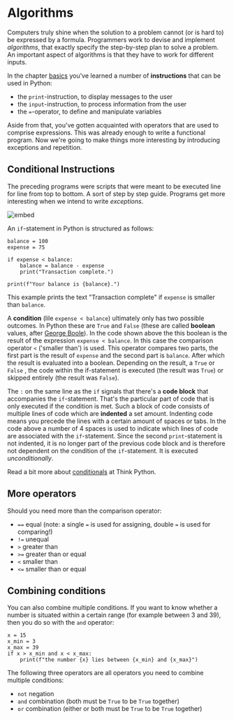 # Algorithms

Computers truly shine when the solution to a problem cannot (or is hard to) be expressed by a formula. Programmers work to devise and implement *algorithms*, that exactly specify the step-by-step plan to solve a problem. An important aspect of algorithms is that they have to work for different inputs.

<!-- TODO waarom is deze er uit?

 In the video below the algorithm has to find the correct solution if there are 0, 1, 2, 3, 4, or more people in the room.

![embed](https://www.youtube.com/embed/6hfOvs8pY1k) -->

In the chapter [basics](/python/basics) you've learned a number of **instructions** that can be used in Python:

- the `print`-instruction, to display messages to the user
- the `input`-instruction, to process information from the user
- the `=`-operator, to define and manipulate variables

Aside from that, you've gotten acquainted with operators that are used to comprise expressions. This was already enough to write a functional program. Now we're going to make things more interesting by introducing exceptions and repetition.

## Conditional Instructions

The preceding programs were scripts that were meant to be executed line for line from top to bottom. A sort of step by step guide. Programs get more interesting when we intend to write *exceptions*.

![embed](https://api.eu.kaltura.com/p/120/sp/12000/embedIframeJs/uiconf_id/23449960/partner_id/120?iframeembed=true&playerId=kaltura_player&entry_id=0_dc8mz3js&flashvars[streamerType]=auto&amp;flashvars[localizationCode]=en_US&amp;flashvars[leadWithHTML5]=true&amp;flashvars[sideBarContainer.plugin]=true&amp;flashvars[sideBarContainer.position]=left&amp;flashvars[sideBarContainer.clickToClose]=true&amp;flashvars[chapters.plugin]=true&amp;flashvars[chapters.layout]=vertical&amp;flashvars[chapters.thumbnailRotator]=false&amp;flashvars[streamSelector.plugin]=true&amp;flashvars[EmbedPlayer.SpinnerTarget]=videoHolder&amp;flashvars[dualScreen.plugin]=true&amp;flashvars[hotspots.plugin]=1&amp;flashvars[Kaltura.addCrossoriginToIframe]=true&amp;&wid=0_fz12bjda)

An `if`-statement in Python is structured as follows:

    balance = 100
    expense = 75

    if expense < balance:
        balance = balance - expense
        print("Transaction complete.")

    print(f"Your balance is {balance}.")

This example prints the text "Transaction complete" if `expense` is smaller than `balance`.

A **condition** (lile `expense < balance`) ultimately only has two possible outcomes. In Python these are `True` and `False` (these are called **boolean** values, after [George Boole](https://en.wikipedia.org/wiki/Boolean_algebra#Values)). In the code shown above the this boolean is the result of the expression `expense < balance`. In this case the comparison operator `<` ('smaller than') is used. This operator compares two parts, the first part is the result of `expense` and the second part is `balance`. After which the result is evaluated into a boolean. Depending on the result, a `True` or `False` , the code within the if-statement is executed (the result was `True`) or skipped entirely (the result was `False`).

The `:` on the same line as the `if` signals that there's a **code block** that accompanies the `if`-statement. That's the particular part of code that is only executed if the condition is met. Such a block of code consists of multiple lines of code which are **indented** a set amount. Indenting code means you precede the lines with a certain amount of spaces or tabs. In the code above a number of 4 spaces is used to indicate which lines of code are associated with the `if`-statement. Since the second `print`-statement is not indented, it is no longer part of the previous code block and is therefore not dependent on the condition of the `if`-statement. It is executed *unconditionally*.

Read a bit more about [conditionals](http://greenteapress.com/thinkpython/html/thinkpython006.html) at Think Python.

## More operators

Should you need more than the comparison operator:

- `==`  equal (note: a single `=` is used for assigning, double `=` is used for comparing!)
- `!=`  unequal
- `>` 	greater than
- `>=`	greater than or equal
- `<` 	smaller than
- `<=`	smaller than or equal

## Combining conditions

You can also combine multiple conditions. If you want to know whether a number is situated within a certain range (for example between 3 and 39), then you do so with the `and` operator:

    x = 15
    x_min = 3
    x_max = 39
    if x > x_min and x < x_max:
        print(f"the number {x} lies between {x_min} and {x_max}")

The following three operators are all operators you need to combine multiple conditions:

- `not` negation
- `and` combination (both must be `True` to be `True` together)
- `or` combination (either or both must be `True` to be `True` together)
